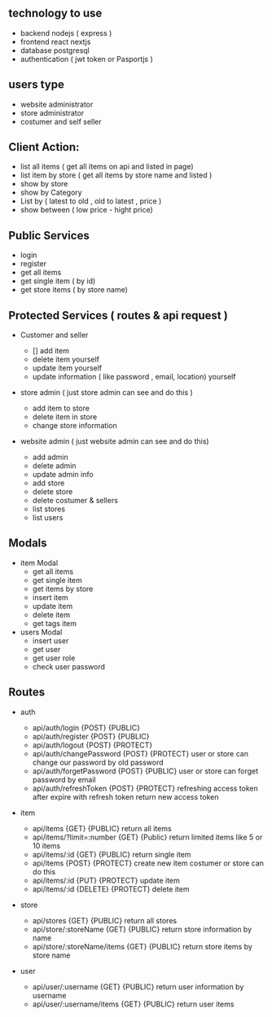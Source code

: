 ## technology to use

- backend nodejs ( express )
- frontend react nextjs
- database postgresql
- authentication ( jwt token or Pasportjs )

## users type

- website administrator
- store administrator
- costumer and self seller

## Client Action:

- list all items ( get all items on api and listed in page)
- list item by store ( get all items by store name and listed )
- show by store
- show by Category
- List by ( latest to old , old to latest , price )
- show between ( low price - hight price)

## Public Services

- login
- register
- get all items
- get single item ( by id)
- get store items ( by store name)

## Protected Services ( routes & api request )

- Customer and seller

  - [] add item
  - delete item yourself
  - update item yourself
  - update information ( like password , email, location) yourself

- store admin ( just store admin can see and do this )
  - add item to store
  - delete item in store
  - change store information
- website admin ( just website admin can see and do this)
  - add admin
  - delete admin
  - update admin info
  - add store
  - delete store
  - delete costumer & sellers
  - list stores
  - list users

## Modals

- item Modal
  - get all items
  - get single item
  - get items by store
  - insert item
  - update item
  - delete item
  - get tags item
- users Modal
  - insert user
  - get user
  - get user role
  - check user password

## Routes

- auth

  - api/auth/login {POST} {PUBLIC}
  - api/auth/register {POST} {PUBLIC}
  - api/auth/logout {POST} {PROTECT}
  - api/auth/changePassword {POST} {PROTECT} user or store can change our password by old password
  - api/auth/forgetPassword {POST} {PUBLIC} user or store can forget password by email
  - api/auth/refreshToken {POST} {PROTECT} refreshing access token after expire with refresh token return new access token

- item

  - api/items {GET} {PUBLIC} return all items
  - api/items/?limit=:number {GET} {Public} return limited items like 5 or 10 items
  - api/items/:id {GET} {PUBLIC} return single item
  - api/items {POST} {PROTECT} create new item costumer or store can do this
  - api/items/:id {PUT} {PROTECT} update item
  - api/items/:id {DELETE} {PROTECT} delete item

- store

  - api/stores {GET} {PUBLIC} return all stores
  - api/store/:storeName {GET} {PUBLIC} return store information by name
  - api/store/:storeName/items {GET} {PUBLIC} return store items by store name

- user
  - api/user/:username {GET} {PUBLIC} return user information by username
  - api/user/:username/items {GET} {PUBLIC} return user items

